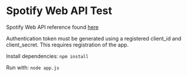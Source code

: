 # Spotify Web API Test

Spotify Web API reference found [here](https://developer.spotify.com/documentation/web-api/reference/#/)

Authentication token must be generated using a registered client_id and client_secret. This requires registration of the app.

Install dependencies: `npm install`

Run with: `node app.js`